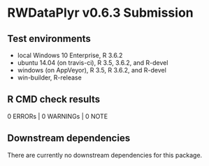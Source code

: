 # RWDataPlyr v0.6.3 Submission 

## Test environments
* local Windows 10 Enterprise, R 3.6.2
* ubuntu 14.04 (on travis-ci), R 3.5, 3.6.2, and R-devel
* windows (on AppVeyor), R 3.5, R 3.6.2, and R-devel
* win-builder, R-release

## R CMD check results

0 ERRORs | 0 WARNINGs | 0 NOTE


## Downstream dependencies
There are currently no downstream dependencies for this package.
